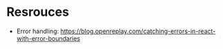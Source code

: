 # Resrouces

- Error handling: <https://blog.openreplay.com/catching-errors-in-react-with-error-boundaries>
